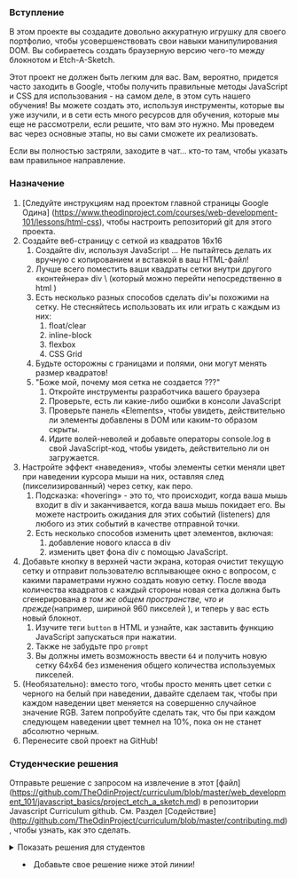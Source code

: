 ### Вступление
В этом проекте вы создадите довольно аккуратную игрушку для своего портфолио, чтобы усовершенствовать свои навыки манипулирования DOM. Вы собираетесь создать браузерную версию чего-то между блокнотом и Etch-A-Sketch.

Этот проект не должен быть легким для вас. Вам, вероятно, придется часто заходить в Google, чтобы получить правильные методы JavaScript и CSS для использования - на самом деле, в этом суть нашего обучения! Вы можете создать это, используя инструменты, которые вы уже изучили, и в сети есть много ресурсов для обучения, которые мы еще не рассмотрели, если решите, что вам это нужно. Мы проведем вас через основные этапы, но вы сами сможете их реализовать.

Если вы полностью застряли, заходите в чат... кто-то там, чтобы указать вам правильное направление.

### Назначение

1. [Следуйте инструкциям над проектом главной страницы Google Одина] (https://www.theodinproject.com/courses/web-development-101/lessons/html-css), чтобы настроить репозиторий git для этого проекта.
2. Создайте веб-страницу с сеткой из квадратов 16х16
   1. Создайте div, используя JavaScript ... Не пытайтесь делать их вручную с копированием и вставкой в ваш HTML-файл!
   2. Лучше всего поместить ваши квадраты сетки внутри другого «контейнера» div \ (который можно перейти непосредственно в html \)
   3. Есть несколько разных способов сделать div'ы похожими на сетку. Не стесняйтесь использовать их или играть с каждым из них:
      1. float/clear
      2. inline-block
      3. flexbox
      4. CSS Grid
   4. Будьте осторожны с границами и полями, они могут менять размер квадратов!
   5. "Боже мой, почему моя сетка не создается ???"
      1. Откройте инструменты разработчика вашего браузера
      2. Проверьте, есть ли какие-либо ошибки в консоли JavaScript
      3. Проверьте панель «Elements», чтобы увидеть, действительно ли элементы добавлены в DOM или каким-то образом скрыты.
      4. Идите волей-неволей и добавьте операторы console.log в свой JavaScript-код, чтобы увидеть, действительно ли он загружается.
3. Настройте эффект «наведения», чтобы элементы сетки меняли цвет при наведении курсора мыши на них, оставляя след (пикселизированный) через сетку, как перо.
   1. Подсказка: «hovering» - это то, что происходит, когда ваша мышь входит в div и заканчивается, когда ваша мышь покидает его. Вы можете настроить ожидания для этих событий (listeners) для любого из этих событий в качестве отправной точки.
   2. Есть несколько способов изменить цвет элементов, включая:
      1. добавление нового класса в div
      2. изменить цвет фона div с помощью JavaScript.
4. Добавьте кнопку в верхней части экрана, которая очистит текущую сетку и отправит пользователю всплывающее окно с вопросом, с какими параметрами нужно создать новую сетку. После ввода количества квадратов с каждый стороны новая сетка должна быть сгенерирована _в том же общем пространстве, что и прежде_\(например, шириной 960 пикселей \), и теперь у вас есть новый блокнот.
   1. Изучите теги `button` в HTML и узнайте, как заставить функцию JavaScript запускаться при нажатии.
   2. Также не забудьте про `prompt`
   3. Вы должны иметь возможность ввести `64` и получить новую сетку 64x64 без изменения общего количества используемых пикселей.
5. \(Необязательно\): вместо того, чтобы просто менять цвет сетки с черного на белый при наведении, давайте сделаем так, чтобы при каждом наведении  цвет меняется на совершенно случайное значение RGB. Затем попробуйте сделать так, что бы при каждом следующем наведении цвет темнел на 10%, пока он не станет абсолютно черным.
6. Перенесите свой проект на GitHub!


### Студенческие решения
Отправьте решение с запросом на извлечение в этот [файл] (https://github.com/TheOdinProject/curriculum/blob/master/web_development_101/javascript_basics/project_etch_a_sketch.md) в репозитории Javascript Curriculum github. См. Раздел [Содействие] (http://github.com/TheOdinProject/curriculum/blob/master/contributing.md), чтобы узнать, как это сделать.

<details markdown = "block">
  <summary> Показать решения для студентов </ summary>

- Добавьте свое решение ниже этой линии!